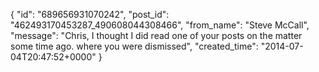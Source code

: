  {
   "id": "689656931070242",
   "post_id": "462493170453287_490608044308466",
   "from_name": "Steve McCall",
   "message": "Chris, I thought I did read one of your posts on the matter some time ago. where you were dismissed",
   "created_time": "2014-07-04T20:47:52+0000"
 }
